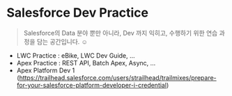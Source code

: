 # Salesforce Dev Practice
> Salesforce의 Data 분야 뿐만 아니라, Dev 까지 익히고, 수행하기 위한 연습 과정을 담는 공간입니다. ☺️

- LWC Practice : eBike, LWC Dev Guide, ...
- Apex Practice : REST API, Batch Apex, Async, ...
- Apex Platform Dev 1 (https://trailhead.salesforce.com/users/strailhead/trailmixes/prepare-for-your-salesforce-platform-developer-i-credential)
